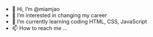 - 👋 Hi, I’m @miamjao
- 👀 I’m interested in changing my career
- 🌱 I’m currently learning coding HTML, CSS, JavaScript
- 📫 How to reach me ...

<!---
miamjao/miamjao is a ✨ special ✨ repository because its `README.md` (this file) appears on your GitHub profile.
You can click the Preview link to take a look at your changes.
--->
